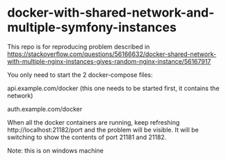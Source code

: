 # docker-with-shared-network-and-multiple-symfony-instances
This repo is for reproducing problem described in https://stackoverflow.com/questions/56166632/docker-shared-network-with-multiple-nginx-instances-gives-random-nginx-instance/56167917

You only need to start the 2 docker-compose files:

api.example.com/docker (this one needs to be started first, it contains the network)

auth.example.com/docker

When all the docker containers are running, keep refreshing http://localhost:21182/port and the problem will be visible. It will be switching to show the contents of port 21181 and 21182.

Note: this is on windows machine
